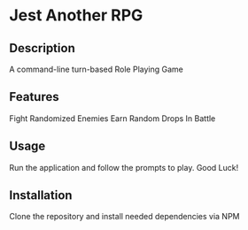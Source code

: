 # Jest Another RPG

## Description
A command-line turn-based Role Playing Game

## Features
Fight Randomized Enemies
Earn Random Drops In Battle

## Usage
Run the application and follow the prompts to play. Good Luck!

## Installation
Clone the repository and install needed dependencies via NPM
